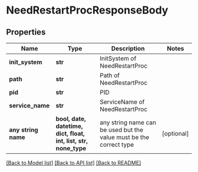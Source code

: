 # NeedRestartProcResponseBody


## Properties
Name | Type | Description | Notes
------------ | ------------- | ------------- | -------------
**init_system** | **str** | InitSystem of NeedRestartProc | 
**path** | **str** | Path of NeedRestartProc | 
**pid** | **str** | PID | 
**service_name** | **str** | ServiceName of NeedRestartProc | 
**any string name** | **bool, date, datetime, dict, float, int, list, str, none_type** | any string name can be used but the value must be the correct type | [optional]

[[Back to Model list]](../README.md#documentation-for-models) [[Back to API list]](../README.md#documentation-for-api-endpoints) [[Back to README]](../README.md)


